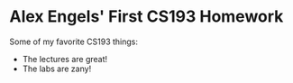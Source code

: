 # Alex Engels' First CS193 Homework

Some of my favorite CS193 things:
- The lectures are great!
- The labs are zany!
